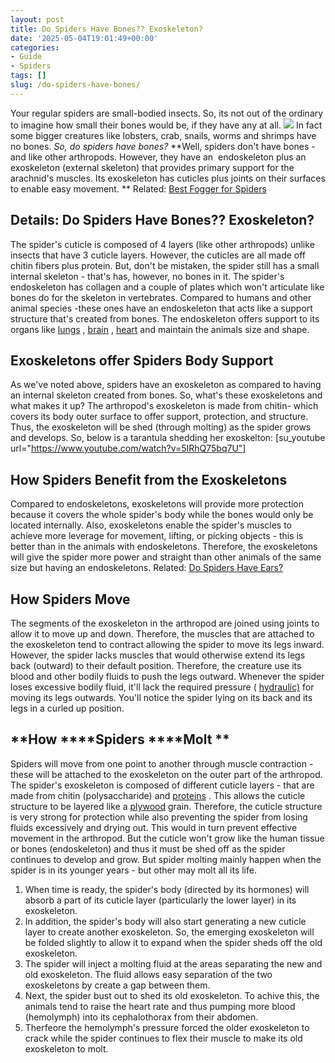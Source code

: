 ```yaml
---
layout: post
title: Do Spiders Have Bones?? Exoskeleton?
date: '2025-05-04T19:01:49+00:00'
categories:
- Guide
- Spiders
tags: []
slug: /do-spiders-have-bones/
---
```


Your regular spiders are small-bodied insects. So, its not out of the ordinary to imagine how small their bones would be, if they have any at all.
![](/assets/img/12/Pest-Control.jpg)
In fact some bigger creatures like lobsters, crab, snails, worms and shrimps have no bones.
*So, do spiders have bones?*
**Well, spiders don't have bones - and like other arthropods. However, they have an  endoskeleton plus an exoskeleton (external skeleton) that provides primary support for the arachnid's muscles. Its exoskeleton has cuticles plus joints on their surfaces to enable easy movement. **
Related:
[Best Fogger for Spiders](https://pestpolicy.com/best-fogger-for-spiders/)
## Details: Do Spiders Have Bones?? Exoskeleton?
The spider's cuticle is composed of 4 layers (like other arthropods) unlike insects that have 3 cuticle layers. However, the cuticles are all made off chitin fibers plus protein.
But, don't be mistaken, the spider still has a small internal skeleton - that's has, however, no bones in it. The spider's endoskeleton has collagen and a couple of plates which won't articulate like bones do for the skeleton in vertebrates.
Compared to humans and other animal species -these ones have an endoskeleton that acts like a support structure that's created from bones.
The endoskeleton offers support to its organs like
[lungs](https://pestpolicy.com/do-spiders-have-lungs/)
,
[brain](https://pestpolicy.com/do-spiders-have-brains/)
,
[heart](https://pestpolicy.com/do-spiders-have-hearts/)
and maintain the animals size and shape.
## Exoskeletons offer Spiders Body Support
As we've noted above, spiders have an exoskeleton as compared to having an internal skeleton created from bones. So, what's these exoskeletons and what makes it up?
The arthropod's exoskeleton is made from chitin- which covers its body outer surface to offer support, protection, and structure. Thus, the exoskeleton will be shed (through molting) as the spider grows and develops. So, below is a tarantula shedding her exoskelton: [su_youtube url="https://www.youtube.com/watch?v=5IRhQ75bq7U"]
## How Spiders Benefit from the Exoskeletons
Compared to endoskeletons, exoskeletons will provide more protection because it covers the whole spider's body while the bones would only be located internally.
Also, exoskeletons enable the spider's muscles to achieve more leverage for movement, lifting, or picking objects - this is better than in the animals with endoskeletons.
Therefore, the exoskeletons will give the spider more power and straight than other animals of the same size but having an endoskeletons.
Related:
[Do Spiders Have Ears?](https://pestpolicy.com/do-spiders-have-ears/)
## How Spiders Move
The segments of the exoskeleton in the arthropod are joined using joints to allow it to move up and down. Therefore, the muscles that are attached to the exoskeleton tend to contract allowing the spider to move its legs inward.
However, the spider lacks muscles that would otherwise extend its legs back (outward) to their default position. Therefore, the creature use its blood and other bodily fluids to push the legs outward.
Whenever the spider loses excessive bodily fluid, it'll lack the required pressure (
[hydraulic)](https://science.howstuffworks.com/transport/engines-equipment/hydraulic.htm)
for moving its legs outwards. You'll notice the spider lying on its back and its legs in a curled up position.
## **How ****Spiders ****Molt **
Spiders will move from one point to another through muscle contraction - these will be attached to the exoskeleton on the outer part of the arthropod.
The spider's exoskeleton is composed of different cuticle layers - that are made from chitin (polysaccharide) and
[proteins](https://science.howstuffworks.com/life/cellular-microscopic/cell3.htm)
. This allows the cuticle structure to be layered like a
[plywood](https://home.howstuffworks.com/home-improvement/remodeling/question154.htm)
grain.
Therefore, the cuticle structure is very strong for protection while also preventing the spider from losing fluids excessively and drying out. This would in turn prevent effective movement in the arthropod.
But the cuticle won't grow like the human tissue or bones (endoskeleton) and thus it must be shed off as the spider continues to develop and grow. But spider molting mainly happen when the spider is in its younger years - but other may molt all its life.
1. When time is ready, the spider's body (directed by its hormones) will absorb a part of its cuticle layer (particularly the lower layer) in its exoskeleton.
2. In addition, the spider's body will also start generating a new cuticle layer to create another exoskeleton. So, the emerging exoskeleton will be folded slightly to allow it to expand when the spider sheds off the old exoskeleton.
3. The spider will inject a molting fluid at the areas separating the new and old exoskeleton. The fluid allows easy separation of the two exoskeletons by create a gap between them.
4. Next, the spider bust out to shed its old exoskeleton. To achive this, the animals tend to raise the heart rate and thus pumping more blood (hemolymph) into its cephalothorax from their abdomen.
4. Therfeore the hemolymph's pressure forced the older exoskeleton to crack while the spider continues to flex their muscle to make its old exoskeleton to molt.
